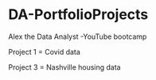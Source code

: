 # DA-PortfolioProjects

Alex the Data Analyst
-YouTube bootcamp

Project 1 = Covid data

Project 3 = Nashville housing data
